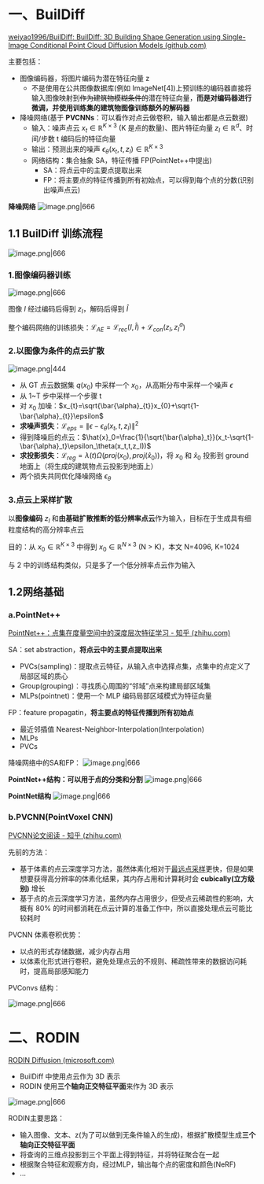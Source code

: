 # 一、BuilDiff

[weiyao1996/BuilDiff: BuilDiff: 3D Building Shape Generation using Single-Image Conditional Point Cloud Diffusion Models (github.com)](https://github.com/weiyao1996/BuilDiff)

主要包括：
- 图像编码器，将图片编码为潜在特征向量 z
  - 不是使用在公共图像数据库(例如 ImageNet[4])上预训练的编码器直接将输入图像映射到~~作为建筑物模糊条件的~~潜在特征向量，**而是对编码器进行微调，并使用训练集的建筑物图像训练额外的解码器**
- 降噪网络(基于 **PVCNNs**：可以看作对点云做卷积，输入输出都是点云数据)
  - 输入：噪声点云 $x_t \in \mathbb{R}^{K \times 3}$ (K 是点的数量)、图片特征向量 $z_I \in \mathbb{R}^d$、时间/步数 t 编码后的特征向量
  - 输出：预测出来的噪声 $\epsilon_\theta(x_t,t,z_I)\in\mathbb{R}^{K\times3}$
  - 网络结构：集合抽象 SA，特征传播 FP(PointNet++中提出)
    - SA：将点云中的主要点提取出来
    - FP：将主要点的特征传播到所有初始点，可以得到每个点的分数(识别出噪声点云)


**降噪网络**
![image.png|666](https://raw.githubusercontent.com/qiyun71/Blog_images/main/pictures/20231024104815.png)

## 1.1 BuilDiff 训练流程

![image.png|666](https://raw.githubusercontent.com/qiyun71/Blog_images/main/pictures/20231021114740.png)

### 1.图像编码器训练

![image.png|666](https://raw.githubusercontent.com/qiyun71/Blog_images/main/pictures/20231023200406.png)

图像 $I$ 经过编码后得到 $z_{I}$，解码后得到 $\hat I$

整个编码网络的训练损失：$\mathcal L_{AE}=\mathcal L_{rec}(I,\hat{I})+\mathcal L_{con}(z_{I},z_{I}^{a})$

### 2.以图像为条件的点云扩散

![image.png|444](https://raw.githubusercontent.com/qiyun71/Blog_images/main/pictures/20231024111221.png)

- 从 GT 点云数据集 $q(x_{0})$ 中采样一个 $x_{0}$，从高斯分布中采样一个噪声 $\epsilon$
- 从 1~T 步中采样一个步骤 t
- 对 $x_{0}$ 加噪：$x_{t}=\sqrt{\bar{\alpha}_{t}}x_{0}+\sqrt{1-\bar{\alpha}_{t}}\epsilon$
- **求噪声损失**：$\mathcal{L}_{eps}=\left\|\epsilon-\epsilon_\theta(x_t,t,z_I)\right\|^2$
- 得到降噪后的点云：$\hat{x}_0=\frac{1}{\sqrt{\bar{\alpha}_t}}(x_t-\sqrt{1-\bar{\alpha}_t}\epsilon_\theta(x_t,t,z_I))$
- **求投影损失**：$\mathcal{L}_{reg}=\lambda(t)\Omega(proj(x_0),proj(\hat{x}_0))$，将 $x_0$ 和 $\hat x_{0}$ 投影到 ground 地面上（将生成的建筑物点云投影到地面上）
- 两个损失共同优化降噪网络 $\epsilon_\theta$

### 3.点云上采样扩散

以**图像编码** $z_I$ 和**由基础扩散推断的低分辨率点云**作为输入，目标在于生成具有细粒度结构的高分辨率点云

目的：从 $x_0 \in \mathbb{R}^{K \times 3}$ 中得到 $x_0\in\mathbb{R}^{N\times3}$ (N > K)，本文 N=4096, K=1024

与 2 中的训练结构类似，只是多了一个低分辨率点云作为输入

## 1.2网络基础
### a.PointNet++

[PointNet++：点集在度量空间中的深度层次特征学习 - 知乎 (zhihu.com)](https://zhuanlan.zhihu.com/p/482689844)

SA：set abstraction，**将点云中的主要点提取出来**
- PVCs(sampling)：提取点云特征，从输入点中选择点集，点集中的点定义了局部区域的质心
- Group(grouping)：寻找质心周围的“邻域”点来构建局部区域集
- MLPs(pointnet)：使用一个 MLP 编码局部区域模式为特征向量

FP：feature propagatin，**将主要点的特征传播到所有初始点**
- 最近邻插值 Nearest-Neighbor-Interpolation(Interpolation)
- MLPs
- PVCs

降噪网络中的SA和FP：
![image.png|666](https://raw.githubusercontent.com/qiyun71/Blog_images/main/pictures/20231024104815.png)

**PointNet++结构：可以用于点的分类和分割**
![image.png|666](https://raw.githubusercontent.com/qiyun71/Blog_images/main/pictures20231030154311.png)

**PointNet结构**
![image.png|666](https://raw.githubusercontent.com/qiyun71/Blog_images/main/pictures20231030155645.png)

### b.PVCNN(PointVoxel CNN)

[PVCNN论文阅读 - 知乎 (zhihu.com)](https://zhuanlan.zhihu.com/p/209229692)

先前的方法：
- 基于体素的点云深度学习方法，虽然体素化相对于[最远点采样](https://blog.csdn.net/minhuaQAQ/article/details/107280596)更快，但是如果想要获得高分辨率的体素化结果，其内存占用和计算耗时会 **cubically(立方级别)** 增长
- 基于点的点云深度学习方法，虽然内存占用很少，但受点云稀疏性的影响，大概有 80% 的时间都消耗在点云计算的准备工作中，所以直接处理点云可能比较耗时

PVCNN 体素卷积优势：
- 以点的形式存储数据，减少内存占用
- 以体素化形式进行卷积，避免处理点云的不规则、稀疏性带来的数据访问耗时，提高局部感知能力

PVConvs 结构：

![image.png|666](https://raw.githubusercontent.com/qiyun71/Blog_images/main/pictures/20231024222944.png)


# 二、RODIN

[RODIN Diffusion (microsoft.com)](https://3d-avatar-diffusion.microsoft.com/)

- BuilDiff 中使用点云作为 3D 表示
- RODIN 使用**三个轴向正交特征平面**来作为 3D 表示

![image.png|666](https://raw.githubusercontent.com/qiyun71/Blog_images/main/pictures/20231028214552.png)

RODIN主要思路：
- 输入图像、文本、z(为了可以做到无条件输入的生成)，根据扩散模型生成**三个轴向正交特征平面**
- 将查询的三维点投影到三个平面上得到特征，并将特征聚合在一起
- 根据聚合特征和观察方向，经过MLP，输出每个点的密度和颜色(NeRF)
- ...